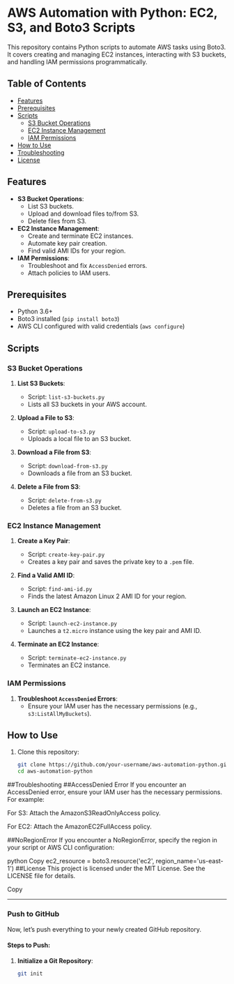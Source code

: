 # AWS Automation with Python: EC2, S3, and Boto3 Scripts

This repository contains Python scripts to automate AWS tasks using Boto3. It covers creating and managing EC2 instances, interacting with S3 buckets, and handling IAM permissions programmatically.

## Table of Contents
- [Features](#features)
- [Prerequisites](#prerequisites)
- [Scripts](#scripts)
  - [S3 Bucket Operations](#s3-bucket-operations)
  - [EC2 Instance Management](#ec2-instance-management)
  - [IAM Permissions](#iam-permissions)
- [How to Use](#how-to-use)
- [Troubleshooting](#troubleshooting)
- [License](#license)

## Features
- **S3 Bucket Operations**:
  - List S3 buckets.
  - Upload and download files to/from S3.
  - Delete files from S3.
- **EC2 Instance Management**:
  - Create and terminate EC2 instances.
  - Automate key pair creation.
  - Find valid AMI IDs for your region.
- **IAM Permissions**:
  - Troubleshoot and fix `AccessDenied` errors.
  - Attach policies to IAM users.

## Prerequisites
- Python 3.6+
- Boto3 installed (`pip install boto3`)
- AWS CLI configured with valid credentials (`aws configure`)

## Scripts

### S3 Bucket Operations
1. **List S3 Buckets**:
   - Script: `list-s3-buckets.py`
   - Lists all S3 buckets in your AWS account.

2. **Upload a File to S3**:
   - Script: `upload-to-s3.py`
   - Uploads a local file to an S3 bucket.

3. **Download a File from S3**:
   - Script: `download-from-s3.py`
   - Downloads a file from an S3 bucket.

4. **Delete a File from S3**:
   - Script: `delete-from-s3.py`
   - Deletes a file from an S3 bucket.

### EC2 Instance Management
1. **Create a Key Pair**:
   - Script: `create-key-pair.py`
   - Creates a key pair and saves the private key to a `.pem` file.

2. **Find a Valid AMI ID**:
   - Script: `find-ami-id.py`
   - Finds the latest Amazon Linux 2 AMI ID for your region.

3. **Launch an EC2 Instance**:
   - Script: `launch-ec2-instance.py`
   - Launches a `t2.micro` instance using the key pair and AMI ID.

4. **Terminate an EC2 Instance**:
   - Script: `terminate-ec2-instance.py`
   - Terminates an EC2 instance.

### IAM Permissions
1. **Troubleshoot `AccessDenied` Errors**:
   - Ensure your IAM user has the necessary permissions (e.g., `s3:ListAllMyBuckets`).

## How to Use
1. Clone this repository:
   ```bash
   git clone https://github.com/your-username/aws-automation-python.git
   cd aws-automation-python
##Troubleshooting
##AccessDenied Error
If you encounter an AccessDenied error, ensure your IAM user has the necessary permissions. For example:

For S3: Attach the AmazonS3ReadOnlyAccess policy.

For EC2: Attach the AmazonEC2FullAccess policy.

##NoRegionError
If you encounter a NoRegionError, specify the region in your script or AWS CLI configuration:

python
Copy
ec2_resource = boto3.resource('ec2', region_name='us-east-1')
##License
This project is licensed under the MIT License. See the LICENSE file for details.

Copy

---

### **Push to GitHub**
Now, let’s push everything to your newly created GitHub repository.

#### **Steps to Push**:
1. **Initialize a Git Repository**:
   ```bash
   git init
